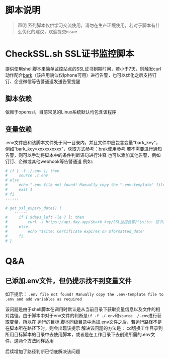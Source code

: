 # 脚本说明
> 声明
> 系列脚本仅供学习交流使用，请勿在生产环境使用，若对于脚本有什么优化的建议，欢迎提交issue
# CheckSSL.sh SSL证书监控脚本
提供使用shell脚本来简单监控站点的SSL证书到期时间，若小于7天，则触发curl动作配合[bark](https://bark.day.app/#/)（该应用貌似仅Iphone可用）进行告警，也可以优化之后支持钉钉、企业微信等告警通道发送告警提醒
## 脚本依赖
依赖于openssl，目前常见的Linux系统默认均包含该程序
## 变量依赖
.env文件应和该脚本文件处于同一目录内，并且文件中应包含变量"bark_key"，例如“bark_key=xxxxxxxxxx”，获取方式参考：[brak使用参考](https://bark.day.app/#/tutorial)
若不需要进行通知告警，则可以手动将脚本中的条件判断语句进行注释
也可以添加其他告警，例如钉钉、企微或其他webhook等告警通道
例如:
```bash
# if [ -f ./.env ]; then
#     source ./.env
# else
#     echo ".env file not found! Manually copy the ".env-template" file to ".env" and add variables as required"
#     exit 1
# fi
······

# get_ssl_expiry_date() {
    ······
#     if [ $days_left -le 7 ]; then
#         curl -s https://api.day.app/$bark_key/SSL监控告警/"$site: 证书在 $days_left 天内过期"?group=jobtest
#     else
#         echo "$site: Certificate expires on $formatted_date"
#     fi
# }
```

# Q&A
## 已添加.env文件，但仍提示找不到变量文件
如下提示：
`.env file not found! Manually copy the .env-template file to .env and add variables as required`

该问题是由于shell脚本在调用时默认是从当前目录下获取变量信息以及文件的相对路径。由于脚本中对于env文件的判断是`if -f ./.env`和`source ./.env`进行获取变量，所以在 运行的目标 脚本同级目录中添加.env文件之后，若运行路径不是在脚本所在路径下时，则会出现该提示
解决该问题的方法是：
cd切换工作目录到 所用目标脚本的目录中去使用脚本，或者是在工作目录下去创建所需的.env文件，这两个方法同样适用

后续增加了路径判断已彻底解决该问题